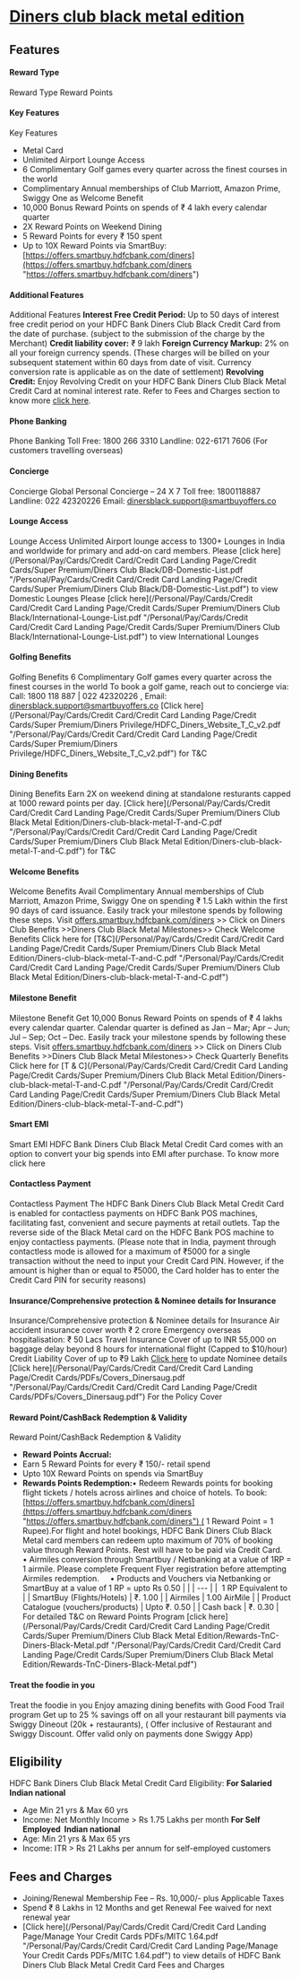 
# [Diners club black metal edition](https://www.hdfcbank.com/personal/pay/cards/credit-cards/diners-club-black-metal-edition)

## Features
#### Reward Type
Reward Type
Reward Points
#### Key Features
Key Features
* Metal Card
* Unlimited Airport Lounge Access
* 6 Complimentary Golf games every quarter across the finest courses in the world
* Complimentary Annual memberships of Club Marriott, Amazon Prime, Swiggy One as Welcome Benefit
* 10,000 Bonus Reward Points on spends of ₹ 4 lakh every calendar quarter
* 2X Reward Points on Weekend Dining
* 5 Reward Points for every ₹ 150 spent
* Up to 10X Reward Points via SmartBuy: [https://offers.smartbuy.hdfcbank.com/diners](https://offers.smartbuy.hdfcbank.com/diners "https://offers.smartbuy.hdfcbank.com/diners")
#### Additional Features
Additional Features
**Interest Free Credit Period:** Up to 50 days of interest free credit period on your HDFC Bank Diners Club Black Credit Card from the date of purchase. (subject to the submission of the charge by the Merchant)
**Credit liability cover:** ₹ 9 lakh
**Foreign Currency Markup:** 2% on all your foreign currency spends.
(These charges will be billed on your subsequent statement within 60 days from date of visit. Currency conversion rate is applicable as on the date of settlement)
**Revolving Credit:** Enjoy Revolving Credit on your HDFC Bank Diners Club Black Metal Credit Card at nominal interest rate. Refer to Fees and Charges section to know more [click here](/personal/pay/cards/credit-cards/diners-club-black-metal/fees-and-charges "/personal/pay/cards/credit-cards/diners-club-black-metal/fees-and-charges").
#### Phone Banking
Phone Banking
Toll Free: 1800 266 3310
Landline: 022-6171 7606 (For customers travelling overseas)
#### Concierge
Concierge
Global Personal Concierge – 24 X 7
Toll free: 1800118887
Landline: 022 42320226
Email: dinersblack.support@smartbuyoffers.co
#### Lounge Access
Lounge Access
Unlimited Airport lounge access to 1300+ Lounges in India and worldwide for primary and add-on card members.
Please [click here](/Personal/Pay/Cards/Credit Card/Credit Card Landing Page/Credit Cards/Super Premium/Diners Club Black/DB-Domestic-List.pdf "/Personal/Pay/Cards/Credit Card/Credit Card Landing Page/Credit Cards/Super Premium/Diners Club Black/DB-Domestic-List.pdf") to view Domestic Lounges
Please [click here](/Personal/Pay/Cards/Credit Card/Credit Card Landing Page/Credit Cards/Super Premium/Diners Club Black/International-Lounge-List.pdf "/Personal/Pay/Cards/Credit Card/Credit Card Landing Page/Credit Cards/Super Premium/Diners Club Black/International-Lounge-List.pdf") to view International Lounges
#### Golfing Benefits
Golfing Benefits
6 Complimentary Golf games every quarter across the finest courses in the world
To book a golf game, reach out to concierge via:
Call: 1800 118 887 | 022 42320226 , Email: dinersblack.support@smartbuyoffers.co
[Click here](/Personal/Pay/Cards/Credit Card/Credit Card Landing Page/Credit Cards/Super Premium/Diners Privilege/HDFC_Diners_Website_T_C_v2.pdf "/Personal/Pay/Cards/Credit Card/Credit Card Landing Page/Credit Cards/Super Premium/Diners Privilege/HDFC_Diners_Website_T_C_v2.pdf") for T&C
#### Dining Benefits
Dining Benefits
Earn 2X on weekend dining at standalone resturants capped at 1000 reward points per day. [Click here](/Personal/Pay/Cards/Credit Card/Credit Card Landing Page/Credit Cards/Super Premium/Diners Club Black Metal Edition/Diners-club-black-metal-T-and-C.pdf "/Personal/Pay/Cards/Credit Card/Credit Card Landing Page/Credit Cards/Super Premium/Diners Club Black Metal Edition/Diners-club-black-metal-T-and-C.pdf") for T&C
#### Welcome Benefits
Welcome Benefits
Avail Complimentary Annual memberships of Club Marriott, Amazon Prime, Swiggy One on spending ₹ 1.5 Lakh within the first 90 days of card issuance.
Easily track your milestone spends by following these steps. Visit [offers.smartbuy.hdfcbank.com/diners](https://offers.smartbuy.hdfcbank.com/v1/diners "https://offers.smartbuy.hdfcbank.com/v1/diners") >> Click on Diners Club Benefits >>Diners Club Black Metal Milestones>> Check Welcome Benefits
Click here for [T&C](/Personal/Pay/Cards/Credit Card/Credit Card Landing Page/Credit Cards/Super Premium/Diners Club Black Metal Edition/Diners-club-black-metal-T-and-C.pdf "/Personal/Pay/Cards/Credit Card/Credit Card Landing Page/Credit Cards/Super Premium/Diners Club Black Metal Edition/Diners-club-black-metal-T-and-C.pdf")
#### Milestone Benefit
Milestone Benefit
Get 10,000 Bonus Reward Points on spends of ₹ 4 lakhs every calendar quarter. Calendar quarter is defined as Jan – Mar; Apr – Jun; Jul – Sep; Oct – Dec.
Easily track your milestone spends by following these steps. Visit [offers.smartbuy.hdfcbank.com/diners](https://offers.smartbuy.hdfcbank.com/v1/diners "https://offers.smartbuy.hdfcbank.com/v1/diners") >> Click on Diners Club Benefits >>Diners Club Black Metal Milestones>> Check Quarterly Benefits
Click here for [T & C](/Personal/Pay/Cards/Credit Card/Credit Card Landing Page/Credit Cards/Super Premium/Diners Club Black Metal Edition/Diners-club-black-metal-T-and-C.pdf "/Personal/Pay/Cards/Credit Card/Credit Card Landing Page/Credit Cards/Super Premium/Diners Club Black Metal Edition/Diners-club-black-metal-T-and-C.pdf")
#### Smart EMI
Smart EMI
HDFC Bank Diners Club Black Metal Credit Card comes with an option to convert your big spends into EMI after purchase. To know more click here
#### Contactless Payment
Contactless Payment
The HDFC Bank Diners Club Black Metal Credit Card is enabled for contactless payments on HDFC Bank POS machines, facilitating fast, convenient and secure payments at retail outlets. Tap the reverse side of the Black Metal card on the HDFC Bank POS machine to enjoy contactless payments.
(Please note that in India, payment through contactless mode is allowed for a maximum of ₹5000 for a single transaction without the need to input your Credit Card PIN. However, if the amount is higher than or equal to ₹5000, the Card holder has to enter the Credit Card PIN for security reasons)
#### Insurance/Comprehensive protection & Nominee details for Insurance
Insurance/Comprehensive protection & Nominee details for Insurance
Air accident insurance cover worth ₹ 2 crore
Emergency overseas hospitalisation: ₹ 50 Lacs
Travel Insurance Cover of up to INR 55,000 on baggage delay beyond 8 hours for international flight (Capped to $10/hour)
Credit Liability Cover of up to ₹9 Lakh
[Click here](https://leads.hdfcbank.com/applications/webforms/apply/HDFC_NomineeDetails/Nominee.aspx "https://leads.hdfcbank.com/applications/webforms/apply/HDFC_NomineeDetails/Nominee.aspx") to update Nominee details
[Click here](/Personal/Pay/Cards/Credit Card/Credit Card Landing Page/Credit Cards/PDFs/Covers_Dinersaug.pdf "/Personal/Pay/Cards/Credit Card/Credit Card Landing Page/Credit Cards/PDFs/Covers_Dinersaug.pdf") For the Policy Cover
#### Reward Point/CashBack Redemption & Validity
Reward Point/CashBack Redemption & Validity
* **Reward Points Accrual:**
* Earn 5 Reward Points for every ₹ 150/- retail spend
* Upto 10X Reward Points on spends via SmartBuy
​​​​​​​
* **Rewards Points Redemption:**• Redeem Rewards points for booking flight tickets / hotels across airlines and choice of hotels. To book: [https://offers.smartbuy.hdfcbank.com/diners](https://offers.smartbuy.hdfcbank.com/diners "https://offers.smartbuy.hdfcbank.com/diners") ( 1 Reward Point = 1 Rupee).For flight and hotel bookings, HDFC Bank Diners Club Black Metal card members can redeem upto maximum of 70% of booking value through Reward Points. Rest will have to be paid via Credit Card.
• Airmiles conversion through Smartbuy / Netbanking at a value of 1RP = 1 airmile. Please complete Frequent Flyer registration before attempting Airmiles redemption.    
• Products and Vouchers via Netbanking or SmartBuy at a value of 1 RP = upto Rs 0.50
|  |
| --- |
|  1 RP Equivalent to  |
| SmartBuy (Flights/Hotels) | ₹. 1.00 |
| Airmiles | 1.00 AirMile |
| Product Catalogue (vouchers/products) | Upto ₹. 0.50 |
| Cash back | ₹. 0.30 |
For detailed T&C on Reward Points Program [click here](/Personal/Pay/Cards/Credit Card/Credit Card Landing Page/Credit Cards/Super Premium/Diners Club Black Metal Edition/Rewards-TnC-Diners-Black-Metal.pdf "/Personal/Pay/Cards/Credit Card/Credit Card Landing Page/Credit Cards/Super Premium/Diners Club Black Metal Edition/Rewards-TnC-Diners-Black-Metal.pdf")
#### Treat the foodie in you
Treat the foodie in you
Enjoy amazing dining benefits with Good Food Trail program
Get up to 25 % savings off on all your restaurant bill payments via Swiggy Dineout (20k + restaurants), ( Offer inclusive of Restaurant and Swiggy Discount. Offer valid only on payments done Swiggy App)

## Eligibility
HDFC Bank Diners Club Black Metal Credit Card Eligibility:
**For Salaried Indian national**
* Age Min 21 yrs & Max 60 yrs
* Income: Net Monthly Income > Rs 1.75 Lakhs per month
**For Self Employed  Indian national**
* Age: Min 21 yrs & Max 65 yrs
* Income: ITR > Rs 21 Lakhs per annum for self-employed customers

## Fees and Charges
* Joining/Renewal Membership Fee – Rs. 10,000/- plus Applicable Taxes
* Spend ₹ 8 Lakhs in 12 Months and get Renewal Fee waived for next renewal year
* [Click here](/Personal/Pay/Cards/Credit Card/Credit Card Landing Page/Manage Your Credit Cards PDFs/MITC 1.64.pdf "/Personal/Pay/Cards/Credit Card/Credit Card Landing Page/Manage Your Credit Cards PDFs/MITC 1.64.pdf") to view details of HDFC Bank Diners Club Black Metal Credit Card Fees and Charges

